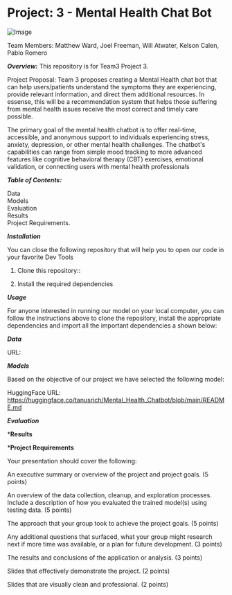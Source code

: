 # Project: 3 - Mental Health Chat Bot

![Image](https://github.com/user-attachments/assets/e6db438c-eded-42ff-a893-3dece893564e)

Team Members: Matthew Ward, Joel Freeman, Will Atwater, Kelson Calen, Pablo Romero

***Overview:*** 
This repository is for Team3 Project 3\. 

Project Proposal: Team 3 proposes creating a Mental Health chat bot that can help users/patients understand the symptoms they are experiencing, provide relevant information, and direct them additional resources. In essense, this will be a recommendation system that helps those suffering from mental health issues receive the most correct and timely care possible.

The primary goal of the mental health chatbot is to offer real-time, accessible, and anonymous support to individuals experiencing stress, anxiety, depression, or other mental health challenges. The chatbot's capabilities can range from simple mood tracking to more advanced features like cognitive behavioral therapy (CBT) exercises, emotional validation, or connecting users with mental health professionals

***Table of Contents:***

Data  
Models  
Evaluation  
Results  
Project Requirements.

***Installation***

You can close the following repository that will help you to open our code in your favorite Dev Tools

1. Clone this repository::  
   


2. Install the required dependencies

***Usage***



For anyone interested in running our model on your local computer, you can follow the instructions above to clone the repository, install the appropriate dependencies and import all the important dependencies a shown below:


***Data***



URL: 

***Models***

Based on the objective of our project we have selected the following model:



HuggingFace URL: https://huggingface.co/tanusrich/Mental_Health_Chatbot/blob/main/README.md

***Evaluation***


***Results**


***Project Requirements**

Your presentation should cover the following:

An executive summary or overview of the project and project goals. (5 points)

An overview of the data collection, cleanup, and exploration processes. Include a description of how you evaluated the trained model(s) using testing data. (5 points)

The approach that your group took to achieve the project goals. (5 points)

Any additional questions that surfaced, what your group might research next if more time was available, or a plan for future development. (3 points)

The results and conclusions of the application or analysis. (3 points)

Slides that effectively demonstrate the project. (2 points)

Slides that are visually clean and professional. (2 points)
